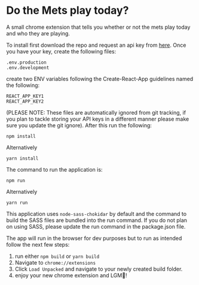 # Do the Mets play today?

A small chrome extension that tells you whether or not the mets play today and who they are playing.

To install first download the repo and request an api key from [here](https://www.mysportsfeeds.com/). Once you have your key, create the following files:

```
.env.production
.env.development
```

create two ENV variables following the Create-React-App guidelines named the following:

```
REACT_APP_KEY1
REACT_APP_KEY2
```

(PLEASE NOTE: These files are automatically ignored from git tracking, if you plan to tackle storing your API keys in a different manner please make sure you update the git ignore). After this run the following:

```
npm install
```

Alternatively

```
yarn install
```

The command to run the application is:

```
npm run
```

Alternatively

```
yarn run
```

This application uses `node-sass-chokidar` by default and the command to build the SASS files are bundled into the run command. If you do not plan on using SASS, please update the run command in the package.json file.

The app will run in the browser for dev purposes but to run as intended follow the next few steps:

1.  run either `npm build` or `yarn build`
2.  Navigate to `chrome://extensions`
3.  Click `Load Unpacked` and navigate to your newly created build folder.
4.  enjoy your new chrome extension and LGM🍎!
